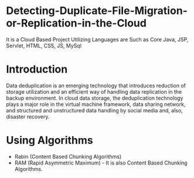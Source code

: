 # Detecting-Duplicate-File-Migration-or-Replication-in-the-Cloud
It is a Cloud Based Project Utilizing Languages are Such as Core Java, JSP, Servlet, HTML, CSS, JS, MySql

# Introduction
Data deduplication is an emerging technology that introduces reduction of storage utilization and an efficient way of handling data replication in the backup environment. In cloud data storage, the deduplication technology plays a major role in the virtual machine framework, data sharing network, and structured and unstructured data handling by social media and, also, disaster recovery.

# Using Algorithms
- Rabin (Content Based Chunking Algorithms)
- RAM (Rapid Asymmetric Maximum) - It is also Content Based Chunking Algorithms.
